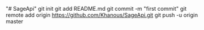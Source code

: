 "# SageApi"  git init git add README.md git commit -m "first commit" git remote add origin https://github.com/Khanous/SageApi.git git push -u origin master
